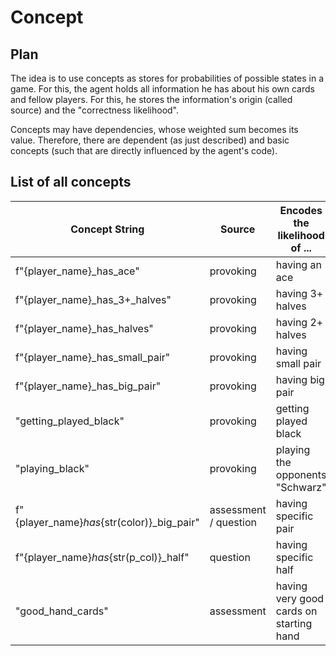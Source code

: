 # Concept

## Plan
The idea is to use concepts as stores for
probabilities of possible states in a game.
For this, the agent holds all information
he has about his own cards and fellow players.
For this, he stores the information's origin
(called source) and the "correctness
likelihood". 

Concepts may have dependencies, whose 
weighted sum becomes its value. Therefore,
there are dependent (as just described) and
basic concepts (such that are directly 
influenced by the agent's code).

## List of all concepts

| Concept String                             | Source                | Encodes the likelihood of ...          |
|--------------------------------------------|-----------------------|----------------------------------------|
| f"{player_name}_has_ace"                   | provoking             | having an ace                          |
| f"{player_name}_has_3+_halves"             | provoking             | having 3+ halves                       |
| f"{player_name}_has_halves"                | provoking             | having 2+ halves                       |
| f"{player_name}_has_small_pair"            | provoking             | having small pair                      |
| f"{player_name}_has_big_pair"              | provoking             | having big pair                        |
| "getting_played_black"                     | provoking             | getting played black                   |
| "playing_black"                            | provoking             | playing the opponents "Schwarz"        |
| f"{player_name}_has_{str(color)}_big_pair" | assessment / question | having specific pair                    |
| f"{player_name}_has_{str(p_col)}_half"     | question              | having specific half                   |
| "good_hand_cards"                          | assessment            | having very good cards on starting hand |
